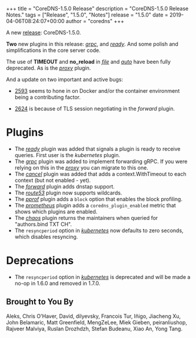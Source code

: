 +++
title = "CoreDNS-1.5.0 Release"
description = "CoreDNS-1.5.0 Release Notes."
tags = ["Release", "1.5.0", "Notes"]
release = "1.5.0"
date = 2019-04-06T08:24:07+00:00
author = "coredns"
+++

A new [release](https://github.com/coredns/coredns/releases/tag/v1.5.0): CoreDNS-1.5.0.

**Two** new plugins in this release: [*grpc*](/plugins/grpc), and [*ready*](/plugins/ready). And
some polish and simplifications in the core server code.

The use of **TIMEOUT** and **no_reload** in [*file*](/plugins/file) and [*auto*](/plugins/auto) have
been fully deprecated. As is the [*proxy*](/explugins/proxy/) plugin.

And a update on two important and active bugs:

* [2593](https://github.com/coredns/coredns/issues/2593) seems to hone in on Docker and/or the
  container environment being a contributing factor.

* [2624](https://github.com/coredns/coredns/issues/2624) is because of TLS session negotiating in
  the *forward* plugin.

# Plugins

* The [*ready*](/plugins/ready) plugin was added that signals a plugin is ready to receive queries. First user is the *kubernetes* plugin.
* The [*grpc*](/plugins/grpc) plugin was added to implement forwarding gRPC. If you were relying on this in the [*proxy*](/explugins/proxy) you can migrate to this one.
* The [*cancel*](/plugins/cancel) plugin was added that adds a context.WithTimeout to each context (but not
  enabled - yet).
* The [*forward*](/plugins/forward) plugin adds dnstap support.
* The [*route53*](/plugins/route53) plugin now supports wildcards.
* The [*pprof*](/plugins/pprof) plugin adds a `block` option that enables the block profiling.
* The [*prometheus*](/plugins/metrics) plugin  adds a `coredns_plugin_enabled` metric that shows which plugins are enabled.
* The [*chaos*](/plugins/chaos) plugin returns the maintainers when queried for "authors.bind TXT CH".
* The `resyncperiod` option in [*kubernetes*](/plugins/kubernetes) now defaults to zero seconds, which disables resyncing.

# Deprecations

* The `resyncperiod` option in [*kubernetes*](/plugins/kubernetes) is deprecated
  and will be made a no-op in 1.6.0 and removed in 1.7.0.

## Brought to You By

Aleks,
Chris O'Haver,
David,
dilyevsky,
Francois Tur,
Iñigo,
Jiacheng Xu,
John Belamaric,
Matt Greenfield,
MengZeLee,
Miek Gieben,
peiranliushop,
Rajveer Malviya,
Ruslan Drozhdzh,
Stefan Budeanu,
Xiao An,
Yong Tang.
